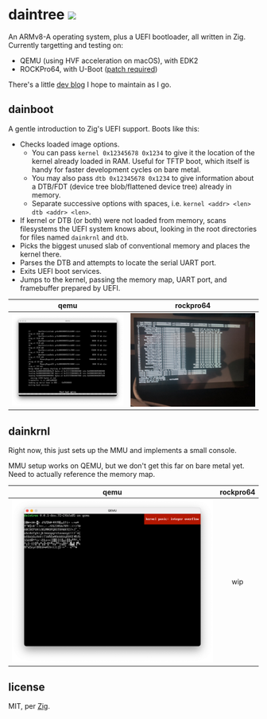 # daintree <img src="https://s1.at.atcdn.net/wp-content/uploads/2018/12/AT_LandingPage_HeaderImage_Daintree_2018NOV22-768x369.jpg" height="32">

An ARMv8-A operating system, plus a UEFI bootloader, all written in Zig. Currently targetting and testing on:

- QEMU (using HVF acceleration on macOS), with EDK2
- ROCKPro64, with U-Boot ([patch required](https://patchwork.ozlabs.org/project/uboot/patch/20210209062150.mmshhxissljf6fak@talia.n4wrvuuuhszuhem3na2pm5saea.px.internal.cloudapp.net/))

There's a little [dev blog](https://github.com/kivikakk/daintree/discussions/1) I hope to maintain as I go.

## dainboot

A gentle introduction to Zig's UEFI support. Boots like this:

- Checks loaded image options.
  - You can pass `kernel 0x12345678 0x1234` to give it the location of the kernel already loaded in RAM. Useful for TFTP boot, which itself is handy for faster development cycles on bare metal.
  - You may also pass `dtb 0x12345678 0x1234` to give information about a DTB/FDT (device tree blob/flattened device tree) already in memory.
  - Separate successive options with spaces, i.e. `kernel <addr> <len> dtb <addr> <len>`.
- If kernel or DTB (or both) were not loaded from memory, scans filesystems the UEFI system knows about, looking in the root directories for files named `dainkrnl` and `dtb`.
- Picks the biggest unused slab of conventional memory and places the kernel there.
- Parses the DTB and attempts to locate the serial UART port.
- Exits UEFI boot services.
- Jumps to the kernel, passing the memory map, UART port, and framebuffer prepared by UEFI.

|              qemu              |              rockpro64              |
| :----------------------------: | :---------------------------------: |
| ![](doc/img/dainboot-qemu.png) | ![](doc/img/dainboot-rockpro64.jpg) |

## dainkrnl

Right now, this just sets up the MMU and implements a small console.

MMU setup works on QEMU, but we don't get this far on bare metal yet. Need to actually reference the memory map.

|                  qemu                  | rockpro64 |
| :------------------------------------: | :-------: |
| ![](doc/img/dainkrnl-charset-qemu.png) |    wip    |

## license

MIT, per [Zig](https://github.com/ziglang/zig).
